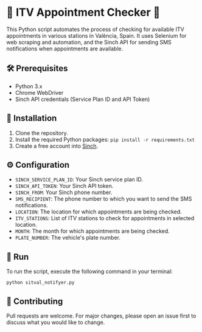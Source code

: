 # 🚗 ITV Appointment Checker 🔔
This Python script automates the process of checking for available ITV appointments in various stations in València, Spain. It uses Selenium for web scraping and automation, and the Sinch API for sending SMS notifications when appointments are available.

## 🛠️ Prerequisites
- Python 3.x
- Chrome WebDriver
- Sinch API credentials (Service Plan ID and API Token)

## 💾 Installation
1. Clone the repository.
2. Install the required Python packages: `pip install -r requirements.txt`
3. Create a free account into [Sinch](https://www.sinch.com/).

## ⚙️ Configuration
- `SINCH_SERVICE_PLAN_ID`: Your Sinch service plan ID.
- `SINCH_API_TOKEN`: Your Sinch API token.
- `SINCH_FROM`: Your Sinch phone number.
- `SMS_RECIPIENT`: The phone number to which you want to send the SMS notifications.
- `LOCATION`: The location for which appointments are being checked.
- `ITV_STATIONS`: List of ITV stations to check for appointments in selected location.
- `MONTH`: The month for which appointments are being checked.
- `PLATE_NUMBER`: The vehicle's plate number.

## 🚀 Run
To run the script, execute the following command in your terminal:
```
python sitval_notifyer.py
```

## 🤝 Contributing
Pull requests are welcome. For major changes, please open an issue first to discuss what you would like to change.

